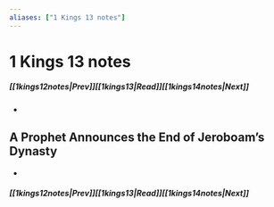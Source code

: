 ```yaml
---
aliases: ["1 Kings 13 notes"]
---
```

# 1 Kings 13 notes
##### <span class=arrow-left></span>[[1kings12notes|Prev]]<span class=navigation-separator></span>[[1kings13|Read]]<span class=navigation-separator></span>[[1kings14notes|Next]]<span class=arrow-right></span>
- 
## A Prophet Announces the End of Jeroboam’s Dynasty
- 
##### <span class=arrow-left></span>[[1kings12notes|Prev]]<span class=navigation-separator></span>[[1kings13|Read]]<span class=navigation-separator></span>[[1kings14notes|Next]]<span class=arrow-right></span>